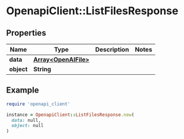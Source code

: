 # OpenapiClient::ListFilesResponse

## Properties

| Name | Type | Description | Notes |
| ---- | ---- | ----------- | ----- |
| **data** | [**Array&lt;OpenAIFile&gt;**](OpenAIFile.md) |  |  |
| **object** | **String** |  |  |

## Example

```ruby
require 'openapi_client'

instance = OpenapiClient::ListFilesResponse.new(
  data: null,
  object: null
)
```

